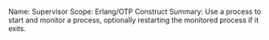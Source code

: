 Name:     Supervisor
Scope:    Erlang/OTP Construct
Summary:  Use a process to start and monitor a process, optionally restarting
          the monitored process if it exits.
